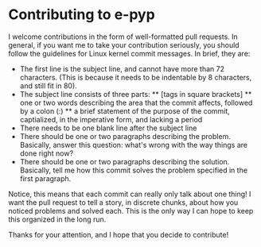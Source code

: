 Contributing to e-pyp
=====================

I welcome contributions in the form of well-formatted pull requests. In
general, if you want me to take your contribution seriously, you should follow
the guidelines for Linux kernel commit messages. In brief, they are:

* The first line is the subject line, and cannot have more than 72 characters.
  (This is because it needs to be indentable by 8 characters, and still fit in
  80).
* The subject line consists of three parts:
** [tags in square brackets]
** one or two words describing the area that the commit affects, followed by a
   colon (:)
** a brief statement of the purpose of the commit, captialized, in the
   imperative form, and lacking a period
* There needs to be one blank line after the subject line
* There should be one or two paragraphs describing the problem. Basically,
  answer this question: what's wrong with the way things are done right now?
* There should be one or two paragraphs describing the solution. Basically,
  tell me how this commit solves the problem specified in the first paragraph.

Notice, this means that each commit can really only talk about one thing! I
want the pull request to tell a story, in discrete chunks, about how you
noticed problems and solved each. This is the only way I can hope to keep this
organized in the long run.

Thanks for your attention, and I hope that you decide to contribute!
